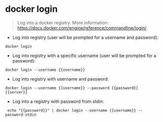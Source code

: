 # docker login

> Log into a docker registry.
> More information: <https://docs.docker.com/engine/reference/commandline/login/>.

- Log into registry (user will be prompted for a username and password):

`docker login`

- Log into registry with a specific username (user will be prompted for a password):

`docker login --username {{username}}`

- Log into registry with username and password:

`docker login --username {{username}} --password {{password}} {{server}}`

- Log into a registry with password from stdin:

` echo "{{password}}" | docker login --username {{username}} --password-stdin`
